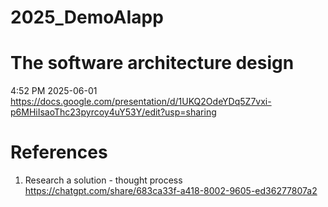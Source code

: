 # 2025_DemoAIapp

# The software architecture design
4:52 PM 2025-06-01
https://docs.google.com/presentation/d/1UKQ2OdeYDq5Z7vxi-p6MHiIsaoThc23pyrcoy4uY53Y/edit?usp=sharing

# References
1. Research a solution - thought process
https://chatgpt.com/share/683ca33f-a418-8002-9605-ed36277807a2